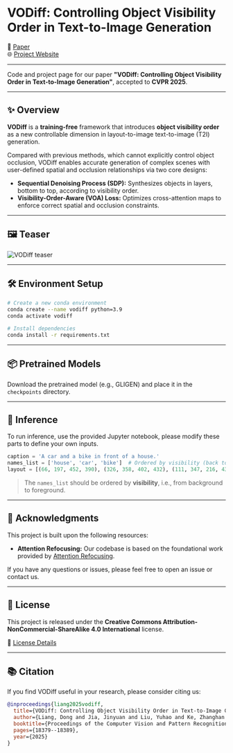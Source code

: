 # VODiff: Controlling Object Visibility Order in Text-to-Image Generation

📄 [Paper](https://openaccess.thecvf.com/content/CVPR2025/papers/Liang_VODiff_Controlling_Object_Visibility_Order_in_Text-to-Image_Generation_CVPR_2025_paper.pdf)  
🌐 [Project Website](https://dliang293.github.io/vodiff-page/)  

---

Code and project page for our paper **"VODiff: Controlling Object Visibility Order in Text-to-Image Generation"**, accepted to **CVPR 2025**.

---

## ✨ Overview

**VODiff** is a **training-free** framework that introduces **object visibility order** as a new controllable dimension in layout-to-image text-to-image (T2I) generation.

Compared with previous methods, which cannot explicitly control object occlusion, VODiff enables accurate generation of complex scenes with user-defined spatial and occlusion relationships via two core designs:

- **Sequential Denoising Process (SDP):** Synthesizes objects in layers, bottom to top, according to visibility order.
- **Visibility-Order-Aware (VOA) Loss:** Optimizes cross-attention maps to enforce correct spatial and occlusion constraints.

---

## 🖼️ Teaser

![VODiff teaser](https://dliang293.github.io/vodiff-project/VODiff_files/teaser.png)

---

## 🛠️ Environment Setup

```bash
# Create a new conda environment
conda create --name vodiff python=3.9
conda activate vodiff

# Install dependencies
conda install -r requirements.txt
```

---

## 📦 Pretrained Models

Download the pretrained model (e.g., GLIGEN) and place it in the `checkpoints` directory.

---

## 🚀 Inference

To run inference, use the provided Jupyter notebook, please modify these parts to define your own inputs.

```python
caption = 'A car and a bike in front of a house.'
names_list = ['house', 'car', 'bike']  # Ordered by visibility (back to front)
layout = [(66, 197, 452, 390), (326, 358, 402, 432), (111, 347, 216, 431)]  # Corresponding bounding boxes
```

> The `names_list` should be ordered by **visibility**, i.e., from background to foreground.

---

## 🙏 Acknowledgments

This project is built upon the following resources:

- **Attention Refocusing:** Our codebase is based on the foundational work provided by [Attention Refocusing](https://github.com/Attention-Refocusing/attention-refocusing).

If you have any questions or issues, please feel free to open an issue or contact us.

---

## 🪪 License

This project is released under the **Creative Commons Attribution-NonCommercial-ShareAlike 4.0 International** license.

🔗 [License Details](https://creativecommons.org/licenses/by-nc-sa/4.0/legalcode)

---

## 📚 Citation

If you find VODiff useful in your research, please consider citing us:

```bibtex
@inproceedings{liang2025vodiff,
  title={VODiff: Controlling Object Visibility Order in Text-to-Image Generation},
  author={Liang, Dong and Jia, Jinyuan and Liu, Yuhao and Ke, Zhanghan and Fu, Hongbo and Lau, Rynson WH},
  booktitle={Proceedings of the Computer Vision and Pattern Recognition Conference},
  pages={18379--18389},
  year={2025}
}
```
